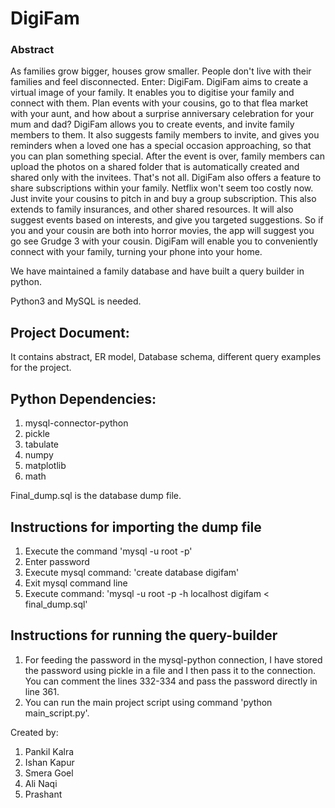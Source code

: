 # DigiFam
### Abstract
As families grow bigger, houses grow smaller. People don't live with their families and feel disconnected. Enter: DigiFam. DigiFam aims to create a virtual image of your family. It enables you to digitise your family and connect with them. Plan events with your cousins, go to that flea market with your aunt, and how about a surprise anniversary celebration for your mum and dad? DigiFam allows you to create events, and invite family members to them. It also suggests family members to invite, and gives you reminders when a loved one has a special occasion approaching, so that you can plan something special. After the event is over, family members can upload the photos on a shared folder that is automatically created and shared only with the invitees. That's not all. DigiFam also offers a feature to share subscriptions within your family.  Netflix won't seem too costly now. Just invite your cousins to pitch in and buy a group subscription. This also extends to family insurances, and other shared resources. It will also suggest events based on interests, and give you targeted suggestions. So if you and your cousin are both into horror movies, the app will suggest you go see Grudge 3 with your cousin. DigiFam will enable you to conveniently connect with your family, turning your phone into your home.

We have maintained a family database and have built a query builder in python.

Python3 and MySQL is needed.

## Project Document:
It contains abstract, ER model, Database schema, different query examples for the project.

## Python Dependencies:
1) mysql-connector-python
2) pickle
3) tabulate
4) numpy
5) matplotlib
6) math

Final_dump.sql is the database dump file.

## Instructions for importing the dump file
1) Execute the command 'mysql -u root -p'
2) Enter password
3) Execute mysql command: 'create database digifam'
4) Exit mysql command line
5) Execute command: 'mysql -u root -p -h localhost digifam < final_dump.sql'

## Instructions for running the query-builder
1) For feeding the password in the mysql-python connection, I have stored the password using pickle in a file and I then pass it to the connection. You can comment the lines 332-334 and pass the password directly in line 361.
2) You can run the main project script using command 'python main_script.py'.

Created by:
1) Pankil Kalra
2) Ishan Kapur
3) Smera Goel
4) Ali Naqi
5) Prashant

